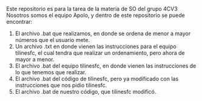 Este repositorio es para la tarea de la materia de SO del grupo 4CV3
Nosotros somos el equipo Apolo, y dentro de este repositorio se puede encontrar:
1. El archivo .bat que realizamos, en donde se ordena de menor a mayor números que el usuario mete.
2. Un archivo .txt en donde vienen las instrucciones para el equipo tilinesfc, el cual tendra que realizar un ordenamiento, pero ahora de mayor a menor.
3. El archivo .bat del equipo tilinesfc, en donde vienen las instrucciones de lo que tenemos que realizar.
4. El archivo .bat del código de tilinesfc, pero ya modificado con las instrucciones que nos pidio tilinesfc.
5. El archivo .bat de nuestro código, que tilinesfc modificó.
